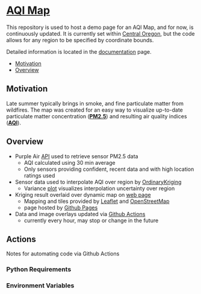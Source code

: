 # [AQI Map](https://nbpub.github.io/AQI_Map/)

This repository is used to host a demo page for an AQI Map, and for now, is continuously updated. 
It is currently set within [Central Oregon](https://en.wikipedia.org/wiki/Central_Oregon), 
but the code allows for any region to be specified by coordinate bounds.

Detailed information is located in the [documentation](/docs) page.

 - [Motivation](/#motivation)
 - [Overview](/#motivation)
 
## Motivation

Late summer typically brings in smoke, and fine particulate matter from wildfires. 
The map was created for an easy way to visualize up-to-date particulate matter 
concentration (**[PM2.5](https://www.epa.gov/pm-pollution/particulate-matter-pm-basics)**) 
and resulting air quality indices (**[AQI](https://www.airnow.gov/aqi/aqi-basics/)**).


## Overview

 - Purple Air [API](https://api.purpleair.com/) used to retrieve sensor PM2.5 data
   - AQI calculated using 30 min average
   - Only sensors providing confident, recent data and with high location ratings used
 - Sensor data used to interpolate AQI over region by [OrdinaryKriging](https://en.wikipedia.org/wiki/Kriging)
   - Variance [plot](/data/kriging_variance.png) visualizes interpolation uncertainty over region
 - Kriging result overlaid over dynamic map on [web page](https://nbpub.github.io/AQI_Map/)
   - Mapping and tiles provided by [Leaflet](https://leafletjs.com/) and [OpenStreetMap](https://www.openstreetmap.org/)
   - page hosted by [Github Pages](https://pages.github.com/)
 - Data and image overlays updated via [Github Actions](https://github.com/NBPub/AQI_Map)
   - currently every hour, may stop or change in the future
	 
	 
	 
## Actions

Notes for automating code via Github Actions

### Python Requirements


  
### Environment Variables

